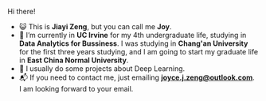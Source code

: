 Hi there!
- 😺 This is **Jiayi Zeng**, but you can call me **Joy**. 
- 🏫 I’m currently in **UC Irvine** for my 4th undergraduate life, studying in **Data Analytics for Bussiness**. I was studying in **Chang'an University** for the first three years studying, and I am going to start my graduate life in **East China Normal University**. 
- 🤔 I usually do some projects about Deep Learning.
- 📬 If you need to contact me, just emailing **joyce.j.zeng@outlook.com**. I am looking forward to your email.

